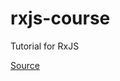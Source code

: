 # rxjs-course
Tutorial for RxJS

[Source](https://www.youtube.com/watch?v=gCwSVQO_PtY&list=PLqKQF2ojwm3ksNegIZIz_AB0x6a9zqofx&index=2)
